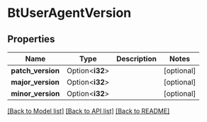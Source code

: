 # BtUserAgentVersion

## Properties

Name | Type | Description | Notes
------------ | ------------- | ------------- | -------------
**patch_version** | Option<**i32**> |  | [optional]
**major_version** | Option<**i32**> |  | [optional]
**minor_version** | Option<**i32**> |  | [optional]

[[Back to Model list]](../README.md#documentation-for-models) [[Back to API list]](../README.md#documentation-for-api-endpoints) [[Back to README]](../README.md)


